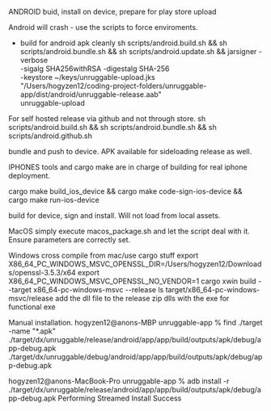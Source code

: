 ANDROID 
buid, install on device, prepare for play store upload

Android will crash - use the scripts to force enviroments.
 - build for android apk cleanly
sh scripts/android.build.sh && sh scripts/android.bundle.sh && sh scripts/android.update.sh && jarsigner -verbose \
  -sigalg SHA256withRSA -digestalg SHA-256 \
  -keystore ~/keys/unruggable-upload.jks \
  "/Users/hogyzen12/coding-project-folders/unruggable-app/dist/android/unruggable-release.aab" \
  unruggable-upload

For self hosted release via github and not through store.
sh scripts/android.build.sh && sh scripts/android.bundle.sh && sh scripts/android.github.sh

bundle and push to device. APK available for sideloading release as well.

IPHONES
tools and cargo make are in charge of building for real iphone deployment. 

cargo make build_ios_device && cargo make code-sign-ios-device && cargo make run-ios-device

build for device, sign and install. Will not load from local assets. 

MacOS
simply execute macos_package.sh and let the script deal with it.
Ensure parameters are correctly set.

Windows
cross compile from mac/use cargo stuff
export X86_64_PC_WINDOWS_MSVC_OPENSSL_DIR=/Users/hogyzen12/Downloads/openssl-3.5.3/x64
export X86_64_PC_WINDOWS_MSVC_OPENSSL_NO_VENDOR=1
cargo xwin build --target x86_64-pc-windows-msvc --release
ls target/x86_64-pc-windows-msvc/release
add the dll file to the release
zip dlls with the exe for functional exe


Manual installation.
hogyzen12@anons-MBP unruggable-app % find ./target -name "*.apk"
./target/dx/unruggable/release/android/app/app/build/outputs/apk/debug/app-debug.apk
./target/dx/unruggable/debug/android/app/app/build/outputs/apk/debug/app-debug.apk

hogyzen12@anons-MacBook-Pro unruggable-app % adb install -r ./target/dx/unruggable/release/android/app/app/build/outputs/apk/debug/app-debug.apk
Performing Streamed Install
Success 


